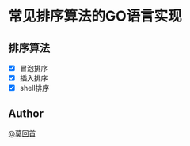 常见排序算法的GO语言实现
====

## 排序算法

- [x] 冒泡排序
- [x] 插入排序
- [x] shell排序

## Author

[@莫回首](http://lailin.xyz)